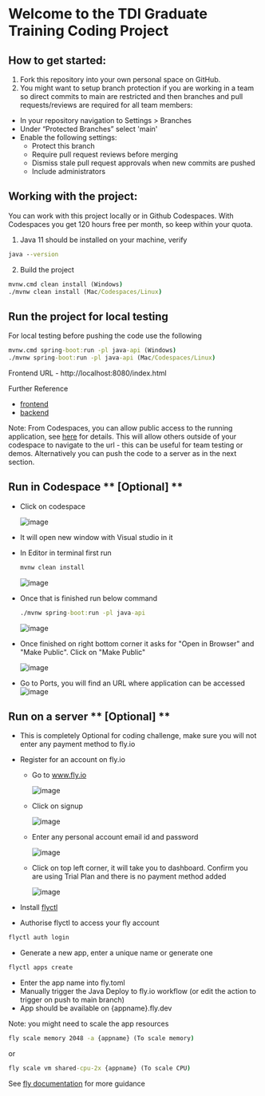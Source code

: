 # Welcome to the TDI Graduate Training Coding Project

## How to get started:

1. Fork this repository into your own personal space on GitHub.
2. You might want to setup branch protection if you are working in a team so direct commits to main are restricted and then branches and pull requests/reviews are required for all team members:
* In your repository navigation to Settings > Branches
* Under “Protected Branches” select 'main'
* Enable the following settings:
  * Protect this branch
  * Require pull request reviews before merging
  * Dismiss stale pull request approvals when new commits are pushed
  * Include administrators

## Working with the project:

You can work with this project locally or in Github Codespaces.  With Codespaces you get 120 hours free per month, so keep within your quota.

1. Java 11 should be installed on your machine, verify

```cmd
java --version
```

2. Build the project

```cmd
mvnw.cmd clean install (Windows)
./mvnw clean install (Mac/Codespaces/Linux)
```

##  Run the project for local testing
For local testing before pushing the code use the following

```cmd
mvnw.cmd spring-boot:run -pl java-api (Windows)
./mvnw spring-boot:run -pl java-api (Mac/Codespaces/Linux)
```
Frontend URL - http://localhost:8080/index.html 

Further Reference
* [frontend](./java-api/readme.md)
* [backend](./react-app/readme.md)

Note:
From Codespaces, you can allow public access to the running application, see [here](https://docs.github.com/en/codespaces/developing-in-codespaces/forwarding-ports-in-your-codespace) for details. This will allow others outside of your codespace to navigate to the url - this can be useful for team testing or demos.  Alternatively you can push the code to a server as in the next section.

## Run in Codespace ** [Optional] **

* Click on codespace
  
  ![image](https://github.com/soumitra-soundankar/arrakis_v2/assets/36617041/5faf5ec1-ea5a-43ff-8967-874ad1763d48)

  
* It will open new window with Visual studio in it

* In Editor in terminal first run
  
  ```cmd
  mvnw clean install
  ```
  ![image](https://github.com/stream2stream/arrakis_v2/assets/36617041/3796d45d-f303-4b2b-ad4c-9a1fc88dcf68)
  
* Once that is finished run below command
  
  ```cmd
  ./mvnw spring-boot:run -pl java-api
  ```
  ![image](https://github.com/stream2stream/arrakis_v2/assets/36617041/397e674a-3e3b-4868-b1bc-5ee84b40cc6a)

* Once finished on right bottom corner it asks for "Open in Browser" and "Make Public". Click on "Make Public"
  
  ![image](https://github.com/stream2stream/arrakis_v2/assets/36617041/b8fe7b3f-8ef9-47f0-af57-e3c03c0f4b88)
  
  
* Go to Ports, you will find an URL where application can be accessed
  ![image](https://github.com/stream2stream/arrakis_v2/assets/36617041/e9de9bdb-ae4d-4a89-a7cc-aeb80a4b486a)


## Run on a server ** [Optional] **
* This is completely Optional for coding challenge, make sure you will not enter any payment method to fly.io
* Register for an account on fly.io
  * Go to www.fly.io

    ![image](https://github.com/stream2stream/arrakis_v2/assets/36617041/eef6391e-8df1-4b11-ab2d-edb95d3cd723)
    
  * Click on signup
    
    ![image](https://github.com/stream2stream/arrakis_v2/assets/36617041/ba8368e4-b536-4551-9c9e-0b77617caf19)
    
  * Enter any personal account email id and password
    
    ![image](https://github.com/stream2stream/arrakis_v2/assets/36617041/7cc5ba20-ba23-4832-a63d-434eac1d8b5c)
    
  * Click on top left corner, it will take you to dashboard. Confirm you are using Trial Plan and there is no payment method added
    
    ![image](https://github.com/stream2stream/arrakis_v2/assets/36617041/88fcca42-68bc-4a6c-aa53-5fff1c5bf5ab)
    
* Install [flyctl](https://fly.io/docs/hands-on/install-flyctl/)
  
* Authorise flyctl to access your fly account
```cmd
flyctl auth login
```
* Generate a new app, enter a unique name or generate one 
```cmd
flyctl apps create 
```
* Enter the app name into fly.toml
* Manually trigger the Java Deploy to fly.io workflow (or edit the action to trigger on push to main branch)
* App should be available on {appname}.fly.dev

Note:  you might need to scale the app resources
```cmd
fly scale memory 2048 -a {appname} (To scale memory)
```
or
```cmd
fly scale vm shared-cpu-2x {appname} (To scale CPU)
```
See [fly documentation](https://fly.io/docs/apps/scale-machine) for more guidance
